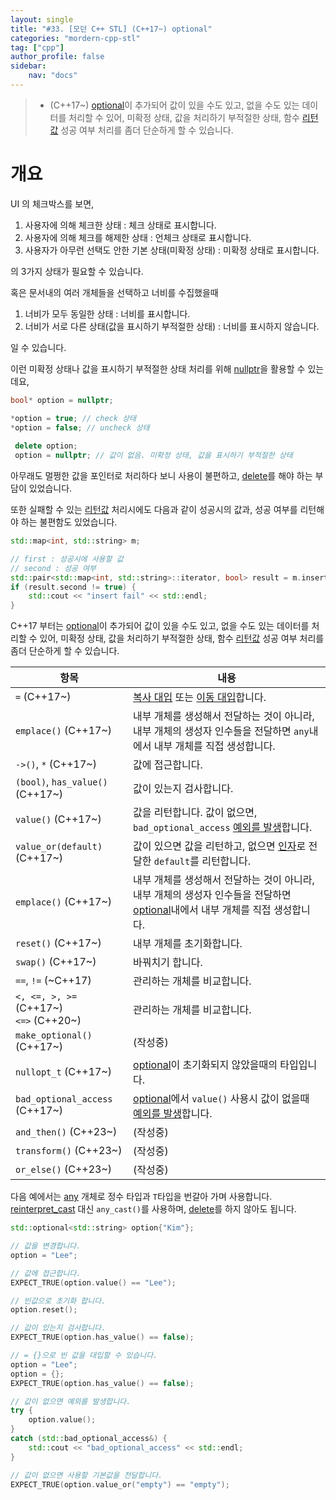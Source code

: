 ```yaml
---
layout: single
title: "#33. [모던 C++ STL] (C++17~) optional"
categories: "mordern-cpp-stl"
tag: ["cpp"]
author_profile: false
sidebar: 
    nav: "docs"
---
```


> * (C++17~) [optional](https://tango1202.github.io/mordern-cpp-stl/mordern-cpp-stl-optional/)이 추가되어 값이 있을 수도 있고, 없을 수도 있는 데이터를 처리할 수 있어, 미확정 상태, 값을 처리하기 부적절한 상태, 함수 [리턴값](https://tango1202.github.io/classic-cpp-guide/classic-cpp-guide-function/#%EB%A6%AC%ED%84%B4%EA%B0%92) 성공 여부 처리를 좀더 단순하게 할 수 있습니다.

# 개요

UI 의 체크박스를 보면, 

1. 사용자에 의해 체크한 상태 : 체크 상태로 표시합니다.
2. 사용자에 의해 체크를 해제한 상태 : 언체크 상태로 표시합니다.
3. 사용자가 아무런 선택도 안한 기본 상태(미확정 상태) : 미확정 상태로 표시합니다.

의 3가지 상태가 필요할 수 있습니다.

혹은 문서내의 여러 개체들을 선택하고 너비를 수집했을때

1. 너비가 모두 동일한 상태 : 너비를 표시합니다.
2. 너비가 서로 다른 상태(값을 표시하기 부적절한 상태) : 너비를 표시하지 않습니다.

일 수 있습니다.

이런 미확정 상태나 값을 표시하기 부적절한 상태 처리를 위해 [nullptr](https://tango1202.github.io/mordern-cpp/mordern-cpp-type/#nullptr)을 활용할 수 있는데요,

```cpp
bool* option = nullptr;

*option = true; // check 상태
*option = false; // uncheck 상태
 
 delete option;
 option = nullptr; // 값이 없음. 미확정 상태, 값을 표시하기 부적절한 상태
```

아무래도 멀쩡한 값을 포인터로 처리하다 보니 사용이 불편하고, [delete](https://tango1202.github.io/classic-cpp-oop/classic-cpp-oop-new-delete/#%EA%B0%9C%EC%B2%B4-%EC%83%9D%EC%84%B1%EC%86%8C%EB%A9%B8)를 해야 하는 부담이 있었습니다.


또한 실패할 수 있는 [리턴값](https://tango1202.github.io/classic-cpp-guide/classic-cpp-guide-function/#%EB%A6%AC%ED%84%B4%EA%B0%92) 처리시에도 다음과 같이 성공시의 값과, 성공 여부를 리턴해야 하는 불편함도 있었습니다.

```cpp
std::map<int, std::string> m;

// first : 성공시에 사용할 값
// second : 성공 여부
std::pair<std::map<int, std::string>::iterator, bool> result = m.insert(std::make_pair(0, "data0"));
if (result.second != true) {
    std::cout << "insert fail" << std::endl;
} 
```

C++17 부터는 [optional](https://tango1202.github.io/mordern-cpp-stl/mordern-cpp-stl-optional/)이 추가되어 값이 있을 수도 있고, 없을 수도 있는 데이터를 처리할 수 있어, 미확정 상태, 값을 처리하기 부적절한 상태, 함수 [리턴값](https://tango1202.github.io/classic-cpp-guide/classic-cpp-guide-function/#%EB%A6%AC%ED%84%B4%EA%B0%92) 성공 여부 처리를 좀더 단순하게 할 수 있습니다.

|항목|내용|
|--|--|
|`=` (C++17~)|[복사 대입](https://tango1202.github.io/classic-cpp-oop/classic-cpp-oop-assignment-operator/#%EB%B3%B5%EC%82%AC-%EB%8C%80%EC%9E%85-%EC%97%B0%EC%82%B0%EC%9E%90) 또는 [이동 대입](https://tango1202.github.io/mordern-cpp/mordern-cpp-rvalue-value-category-move/#%EC%9D%B4%EB%8F%99-%EC%83%9D%EC%84%B1%EC%9E%90)합니다.|
|`emplace()` (C++17~)|내부 개체를 생성해서 전달하는 것이 아니라, 내부 개체의 생성자 인수들을 전달하면 `any`내에서 내부 개체를 직접 생성합니다.|
|`->()`, `*` (C++17~)|값에 접근합니다.|
|`(bool)`, `has_value()` (C++17~)|값이 있는지 검사합니다.|
|`value()` (C++17~)|값을 리턴합니다. 값이 없으면, `bad_optional_access` [예외를 발생](??)합니다.|
|`value_or(default)` (C++17~)|값이 있으면 값을 리턴하고, 없으면 [인자](https://tango1202.github.io/classic-cpp-guide/classic-cpp-guide-function/#%EC%9D%B8%EC%9E%90%EB%A7%A4%EA%B0%9C%EB%B3%80%EC%88%98-parameter)로 전달한 `default`를 리턴합니다.|
|`emplace()` (C++17~)|내부 개체를 생성해서 전달하는 것이 아니라, 내부 개체의 생성자 인수들을 전달하면 [optional](https://tango1202.github.io/mordern-cpp-stl/mordern-cpp-stl-optional/)내에서 내부 개체를 직접 생성합니다.|
|`reset()` (C++17~)|내부 개체를 초기화합니다.|
|`swap()` (C++17~)|바꿔치기 합니다.|
|`==`, `!=` (~C++17)|관리하는 개체를 비교합니다.|
|`<, <=, >, >=` (C++17~)<br/>`<=>` (C++20~)|관리하는 개체를 비교합니다.|
|`make_optional()` (C++17~)|(작성중)|
|`nullopt_t` (C++17~)|[optional](https://tango1202.github.io/mordern-cpp-stl/mordern-cpp-stl-optional/)이 초기화되지 않았을때의 타입입니다.|
|`bad_optional_access` (C++17~)|[optional](https://tango1202.github.io/mordern-cpp-stl/mordern-cpp-stl-optional/)에서 `value()` 사용시 값이 없을때 [예외를 발생](??)합니다.|
|`and_then()` (C++23~)|(작성중)|
|`transform()` (C++23~)|(작성중)|
|`or_else()` (C++23~)|(작성중)|


다음 예에서는 [any](https://tango1202.github.io/mordern-cpp-stl/mordern-cpp-stl-any/) 개체로 정수 타입과 `T`타입을 번갈아 가며 사용합니다. [reinterpret_cast](https://tango1202.github.io/classic-cpp-guide/classic-cpp-guide-conversions/#%EB%AA%85%EC%8B%9C%EC%A0%81-%ED%98%95%EB%B3%80%ED%99%98) 대신 `any_cast()`를 사용하며, [delete](https://tango1202.github.io/classic-cpp-oop/classic-cpp-oop-new-delete/#%EA%B0%9C%EC%B2%B4-%EC%83%9D%EC%84%B1%EC%86%8C%EB%A9%B8)를 하지 않아도 됩니다. 

```cpp
std::optional<std::string> option{"Kim"};

// 값을 변경합니다.
option = "Lee";

// 값에 접근합니다.
EXPECT_TRUE(option.value() == "Lee");

// 빈값으로 초기화 합니다.
option.reset();

// 값이 있는지 검사합니다.
EXPECT_TRUE(option.has_value() == false);

// = {}으로 빈 값을 대입할 수 있습니다.
option = "Lee";
option = {}; 
EXPECT_TRUE(option.has_value() == false);

// 값이 없으면 예외를 발생합니다.
try {
    option.value();        
}
catch (std::bad_optional_access&) {
    std::cout << "bad_optional_access" << std::endl;
}

// 값이 없으면 사용할 기본값을 전달합니다.
EXPECT_TRUE(option.value_or("empty") == "empty");
```